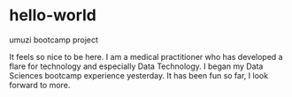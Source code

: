 # hello-world
umuzi bootcamp project

It feels so nice to be here. I am a medical practitioner who has developed a flare for technology and especially Data Technology.
I began my Data Sciences bootcamp experience yesterday. It has been fun so far,
I look forward to more.
